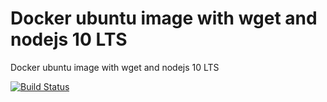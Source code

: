 # Docker ubuntu image with wget and nodejs 10 LTS

Docker ubuntu image with wget and nodejs 10 LTS


[![Build Status](https://travis-ci.com/diuis/docker-ubuntu-wget_nodejs.svg?branch=master)](https://travis-ci.com/diuis/docker-ubuntu-wget_nodejs)
